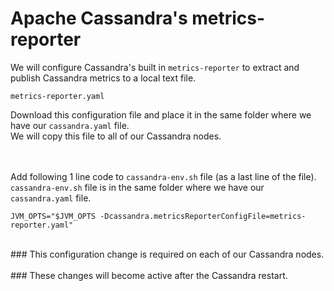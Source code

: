 # Apache Cassandra's metrics-reporter

We will configure Cassandra's built in ` metrics-reporter ` to extract and publish Cassandra metrics to a local text file. <br>

```
metrics-reporter.yaml
```
Download this configuration file and place it in the same folder where we have our ` cassandra.yaml ` file. <br>
We will copy this file to all of our Cassandra nodes. <br><br><br>


Add following 1 line code to ` cassandra-env.sh ` file (as a last line of the file). <br>
` cassandra-env.sh ` file is in the same folder where we have our ` cassandra.yaml ` file. <br>

```
JVM_OPTS="$JVM_OPTS -Dcassandra.metricsReporterConfigFile=metrics-reporter.yaml"
```

<br>
### This configuration change is required on each of our Cassandra nodes.
<br><br>
### These changes will become active after the Cassandra restart.


